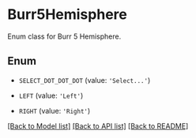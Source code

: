 # Burr5Hemisphere

Enum class for Burr 5 Hemisphere.

## Enum

* `SELECT_DOT_DOT_DOT` (value: `'Select...'`)

* `LEFT` (value: `'Left'`)

* `RIGHT` (value: `'Right'`)

[[Back to Model list]](../README.md#documentation-for-models) [[Back to API list]](../README.md#documentation-for-api-endpoints) [[Back to README]](../README.md)


